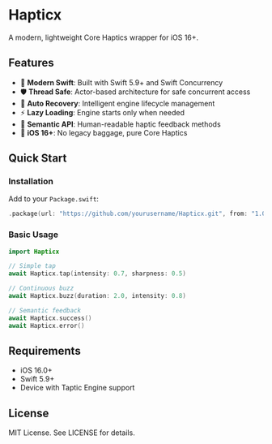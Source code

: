 # Hapticx

A modern, lightweight Core Haptics wrapper for iOS 16+.

## Features

- 🎯 **Modern Swift**: Built with Swift 5.9+ and Swift Concurrency
- 🛡️ **Thread Safe**: Actor-based architecture for safe concurrent access
- 🔄 **Auto Recovery**: Intelligent engine lifecycle management
- ⚡ **Lazy Loading**: Engine starts only when needed
- 🎨 **Semantic API**: Human-readable haptic feedback methods
- 📱 **iOS 16+**: No legacy baggage, pure Core Haptics

## Quick Start

### Installation

Add to your `Package.swift`:

```swift
.package(url: "https://github.com/yourusername/Hapticx.git", from: "1.0.0")
```

### Basic Usage

```swift
import Hapticx

// Simple tap
await Hapticx.tap(intensity: 0.7, sharpness: 0.5)

// Continuous buzz
await Hapticx.buzz(duration: 2.0, intensity: 0.8)

// Semantic feedback
await Hapticx.success()
await Hapticx.error()
```

## Requirements

- iOS 16.0+
- Swift 5.9+
- Device with Taptic Engine support

## License

MIT License. See LICENSE for details.

